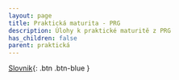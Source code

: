 ```yaml
---
layout: page
title: Praktická maturita - PRG
description: Úlohy k praktické maturitě z PRG
has_children: false
parent: praktická
---
```


[Slovnik](./slovnik/){: .btn .btn-blue }